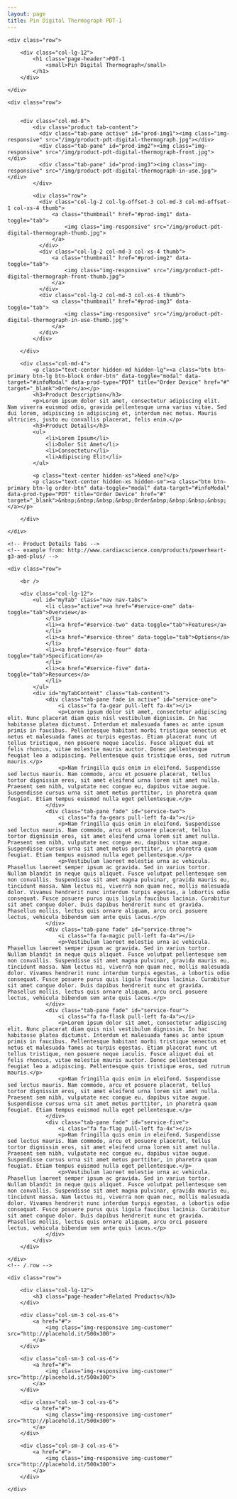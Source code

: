 ```yaml
---
layout: page
title: Pin Digital Thermograph PDT-1
---
```


<div class="container">

    <div class="row">

        <div class="col-lg-12">
            <h1 class="page-header">PDT-1
                <small>Pin Digital Thermograph</small>
            </h1>
        </div>

    </div>

    <div class="row">


        <div class="col-md-8">
            <div class="product tab-content">
              <div class="tab-pane active" id="prod-img1"><img class="img-responsive" src="/img/product-pdt-digital-thermograph.jpg"></div>
              <div class="tab-pane" id="prod-img2"><img class="img-responsive" src="/img/product-pdt-digital-thermograph-front.jpg"></div>              
              <div class="tab-pane" id="prod-img3"><img class="img-responsive" src="/img/product-pdt-digital-thermograph-in-use.jpg"></div>
            </div>
            
            <div class="row">
              <div class="col-lg-2 col-lg-offset-3 col-md-3 col-md-offset-1 col-xs-4 thumb">
                  <a class="thumbnail" href="#prod-img1" data-toggle="tab">
                      <img class="img-responsive" src="/img/product-pdt-digital-thermograph-thumb.jpg">
                  </a>
              </div>
              <div class="col-lg-2 col-md-3 col-xs-4 thumb">
                  <a class="thumbnail" href="#prod-img2" data-toggle="tab">
                      <img class="img-responsive" src="/img/product-pdt-digital-thermograph-front-thumb.jpg">
                  </a>
              </div>
              <div class="col-lg-2 col-md-3 col-xs-4 thumb">
                  <a class="thumbnail" href="#prod-img3" data-toggle="tab">
                      <img class="img-responsive" src="/img/product-pdt-digital-thermograph-in-use-thumb.jpg">
                  </a>
              </div>
            </div>
            
        </div>

        <div class="col-md-4">
            <p class="text-center hidden-md hidden-lg"><a class="btn btn-primary btn-lg btn-block order-btn" data-toggle="modal" data-target="#infoModal" data-prod-type="PDT" title="Order Device" href="#" target="_blank">Order</a></p> 
            <h3>Product Description</h3>
            <p>Lorem ipsum dolor sit amet, consectetur adipiscing elit. Nam viverra euismod odio, gravida pellentesque urna varius vitae. Sed dui lorem, adipiscing in adipiscing et, interdum nec metus. Mauris ultricies, justo eu convallis placerat, felis enim.</p>
            <h3>Product Details</h3>
            <ul>
                <li>Lorem Ipsum</li>
                <li>Dolor Sit Amet</li>
                <li>Consectetur</li>
                <li>Adipiscing Elit</li>
            </ul>
            
            <p class="text-center hidden-xs">Need one?</p>
            <p class="text-center hidden-xs hidden-sm"><a class="btn btn-primary btn-lg order-btn" data-toggle="modal" data-target="#infoModal" data-prod-type="PDT" title="Order Device" href="#" target="_blank">&nbsp;&nbsp;&nbsp;&nbsp;Order&nbsp;&nbsp;&nbsp;&nbsp;</a></p>
            
        </div>

    </div>
    
    <!-- Product Details Tabs -->
    <!-- example from: http://www.cardiacscience.com/products/powerheart-g3-aed-plus/ -->

    <div class="row">

        <br />
        
        <div class="col-lg-12">
            <ul id="myTab" class="nav nav-tabs">
                <li class="active"><a href="#service-one" data-toggle="tab">Overview</a>
                </li>
                <li><a href="#service-two" data-toggle="tab">Features</a>
                </li>
                <li><a href="#service-three" data-toggle="tab">Options</a>
                </li>
                <li><a href="#service-four" data-toggle="tab">Specification</a>
                </li>
                <li><a href="#service-five" data-toggle="tab">Resources</a>
                </li>
            </ul>
            <div id="myTabContent" class="tab-content">
                <div class="tab-pane fade in active" id="service-one">
                    <i class="fa fa-gear pull-left fa-4x"></i>
                    <p>Lorem ipsum dolor sit amet, consectetur adipiscing elit. Nunc placerat diam quis nisl vestibulum dignissim. In hac habitasse platea dictumst. Interdum et malesuada fames ac ante ipsum primis in faucibus. Pellentesque habitant morbi tristique senectus et netus et malesuada fames ac turpis egestas. Etiam placerat nunc ut tellus tristique, non posuere neque iaculis. Fusce aliquet dui ut felis rhoncus, vitae molestie mauris auctor. Donec pellentesque feugiat leo a adipiscing. Pellentesque quis tristique eros, sed rutrum mauris.</p>
                    <p>Nam fringilla quis enim in eleifend. Suspendisse sed lectus mauris. Nam commodo, arcu et posuere placerat, tellus tortor dignissim eros, sit amet eleifend urna lorem sit amet nulla. Praesent sem nibh, vulputate nec congue eu, dapibus vitae augue. Suspendisse cursus urna sit amet metus porttitor, in pharetra quam feugiat. Etiam tempus euismod nulla eget pellentesque.</p>
                </div>
                <div class="tab-pane fade" id="service-two">
                    <i class="fa fa-gears pull-left fa-4x"></i>
                    <p>Nam fringilla quis enim in eleifend. Suspendisse sed lectus mauris. Nam commodo, arcu et posuere placerat, tellus tortor dignissim eros, sit amet eleifend urna lorem sit amet nulla. Praesent sem nibh, vulputate nec congue eu, dapibus vitae augue. Suspendisse cursus urna sit amet metus porttitor, in pharetra quam feugiat. Etiam tempus euismod nulla eget pellentesque.</p>
                    <p>Vestibulum laoreet molestie urna ac vehicula. Phasellus laoreet semper ipsum ac gravida. Sed in varius tortor. Nullam blandit in neque quis aliquet. Fusce volutpat pellentesque sem non convallis. Suspendisse sit amet magna pulvinar, gravida mauris eu, tincidunt massa. Nam lectus mi, viverra non quam nec, mollis malesuada dolor. Vivamus hendrerit nunc interdum turpis egestas, a lobortis odio consequat. Fusce posuere purus quis ligula faucibus lacinia. Curabitur sit amet congue dolor. Duis dapibus hendrerit nunc et gravida. Phasellus mollis, lectus quis ornare aliquam, arcu orci posuere lectus, vehicula bibendum sem ante quis lacus.</p>
                </div>
                <div class="tab-pane fade" id="service-three">
                    <i class="fa fa-magic pull-left fa-4x"></i>
                    <p>Vestibulum laoreet molestie urna ac vehicula. Phasellus laoreet semper ipsum ac gravida. Sed in varius tortor. Nullam blandit in neque quis aliquet. Fusce volutpat pellentesque sem non convallis. Suspendisse sit amet magna pulvinar, gravida mauris eu, tincidunt massa. Nam lectus mi, viverra non quam nec, mollis malesuada dolor. Vivamus hendrerit nunc interdum turpis egestas, a lobortis odio consequat. Fusce posuere purus quis ligula faucibus lacinia. Curabitur sit amet congue dolor. Duis dapibus hendrerit nunc et gravida. Phasellus mollis, lectus quis ornare aliquam, arcu orci posuere lectus, vehicula bibendum sem ante quis lacus.</p>
                </div>
                <div class="tab-pane fade" id="service-four">
                    <i class="fa fa-flask pull-left fa-4x"></i>
                    <p>Lorem ipsum dolor sit amet, consectetur adipiscing elit. Nunc placerat diam quis nisl vestibulum dignissim. In hac habitasse platea dictumst. Interdum et malesuada fames ac ante ipsum primis in faucibus. Pellentesque habitant morbi tristique senectus et netus et malesuada fames ac turpis egestas. Etiam placerat nunc ut tellus tristique, non posuere neque iaculis. Fusce aliquet dui ut felis rhoncus, vitae molestie mauris auctor. Donec pellentesque feugiat leo a adipiscing. Pellentesque quis tristique eros, sed rutrum mauris.</p>
                    <p>Nam fringilla quis enim in eleifend. Suspendisse sed lectus mauris. Nam commodo, arcu et posuere placerat, tellus tortor dignissim eros, sit amet eleifend urna lorem sit amet nulla. Praesent sem nibh, vulputate nec congue eu, dapibus vitae augue. Suspendisse cursus urna sit amet metus porttitor, in pharetra quam feugiat. Etiam tempus euismod nulla eget pellentesque.</p>
                </div>
                <div class="tab-pane fade" id="service-five">
                    <i class="fa fa-flag pull-left fa-4x"></i>
                    <p>Nam fringilla quis enim in eleifend. Suspendisse sed lectus mauris. Nam commodo, arcu et posuere placerat, tellus tortor dignissim eros, sit amet eleifend urna lorem sit amet nulla. Praesent sem nibh, vulputate nec congue eu, dapibus vitae augue. Suspendisse cursus urna sit amet metus porttitor, in pharetra quam feugiat. Etiam tempus euismod nulla eget pellentesque.</p>
                    <p>Vestibulum laoreet molestie urna ac vehicula. Phasellus laoreet semper ipsum ac gravida. Sed in varius tortor. Nullam blandit in neque quis aliquet. Fusce volutpat pellentesque sem non convallis. Suspendisse sit amet magna pulvinar, gravida mauris eu, tincidunt massa. Nam lectus mi, viverra non quam nec, mollis malesuada dolor. Vivamus hendrerit nunc interdum turpis egestas, a lobortis odio consequat. Fusce posuere purus quis ligula faucibus lacinia. Curabitur sit amet congue dolor. Duis dapibus hendrerit nunc et gravida. Phasellus mollis, lectus quis ornare aliquam, arcu orci posuere lectus, vehicula bibendum sem ante quis lacus.</p>
                </div>
            </div>
        </div>

    </div>
    <!-- /.row -->

    <div class="row">

        <div class="col-lg-12">
            <h3 class="page-header">Related Products</h3>
        </div>

        <div class="col-sm-3 col-xs-6">
            <a href="#">
                <img class="img-responsive img-customer" src="http://placehold.it/500x300">
            </a>
        </div>

        <div class="col-sm-3 col-xs-6">
            <a href="#">
                <img class="img-responsive img-customer" src="http://placehold.it/500x300">
            </a>
        </div>

        <div class="col-sm-3 col-xs-6">
            <a href="#">
                <img class="img-responsive img-customer" src="http://placehold.it/500x300">
            </a>
        </div>

        <div class="col-sm-3 col-xs-6">
            <a href="#">
                <img class="img-responsive img-customer" src="http://placehold.it/500x300">
            </a>
        </div>

    </div>

</div>
<!-- /.container -->
